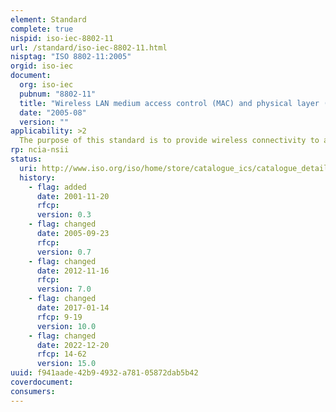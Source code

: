 ```yaml
---
element: Standard
complete: true
nispid: iso-iec-8802-11
url: /standard/iso-iec-8802-11.html
nisptag: "ISO 8802-11:2005"
orgid: iso-iec
document:
  org: iso-iec
  pubnum: "8802-11"
  title: "Wireless LAN medium access control (MAC) and physical layer (PHY) specifications"
  date: "2005-08"
  version: ""
applicability: >2
  The purpose of this standard is to provide wireless connectivity to automatic machinery, equipment, or stations that require rapid deployment, which may be portable or hand-hold, or which may be mounted on moving vehicles within a local area. This standard also offers regulatory bodies a means of standardising access to one or more frequency bands for the purpose of local area communication. ISO/IEC/IEEE 8802-11 2012 defines one medium access control (MAC) and several physical layer (PHY) specifications for wireless connectivity for fixed, portable, and moving stations (STAs) within a local area.
rp: ncia-nsii
status:
  uri: http://www.iso.org/iso/home/store/catalogue_ics/catalogue_detail_ics.htm?csnumber=62000
  history: 
    - flag: added
      date: 2001-11-20
      rfcp: 
      version: 0.3
    - flag: changed
      date: 2005-09-23
      rfcp: 
      version: 0.7
    - flag: changed
      date: 2012-11-16
      rfcp: 
      version: 7.0
    - flag: changed
      date: 2017-01-14
      rfcp: 9-19
      version: 10.0
    - flag: changed
      date: 2022-12-20
      rfcp: 14-62
      version: 15.0
uuid: f941aade-42b9-4932-a781-05872dab5b42
coverdocument:
consumers:
---
```

